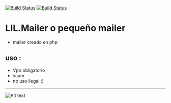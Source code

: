 [![Build Status](https://img.shields.io/badge/creado-HTML-red?logo=html5)]()
[![Build Status](https://img.shields.io/badge/creado-PHP-purple?logo=php)]()

# LIL.Mailer o pequeño mailer

* mailer creado en php

## uso :

* Vpn obligatorio
* scam
* no uso ilegal ;)
______________________________________________________________________________________________________________________


![Alt text](https://github.com/lupusre/LIL.mailer/blob/master/mailer2.png?raw=true "Title")
